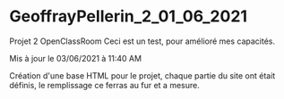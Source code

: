 # GeoffrayPellerin_2_01_06_2021
Projet 2 OpenClassRoom
Ceci est un test, pour amélioré mes capacités.

Mis à jour le 03/06/2021 à 11:40 AM

Création d'une base HTML pour le projet, chaque partie du site ont était définis, le remplissage ce ferras au fur et a mesure.
